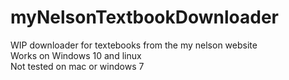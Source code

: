 # myNelsonTextbookDownloader
WIP downloader for textebooks from the my nelson website\
Works on Windows 10 and linux\
Not tested on mac or windows 7
